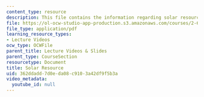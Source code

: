 ```yaml
---
content_type: resource
description: This file contains the information regarding solar resource.
file: https://ol-ocw-studio-app-production.s3.amazonaws.com/courses/2-627-fundamentals-of-photovoltaics-fall-2013/362ddadd7d0eda08c9103a42df9f5b3a_MIT2_627F13_lec02.pdf
file_type: application/pdf
learning_resource_types:
- Lecture Videos
ocw_type: OCWFile
parent_title: Lecture Videos & Slides
parent_type: CourseSection
resourcetype: Document
title: Solar Resource
uid: 362ddadd-7d0e-da08-c910-3a42df9f5b3a
video_metadata:
  youtube_id: null
---
```

